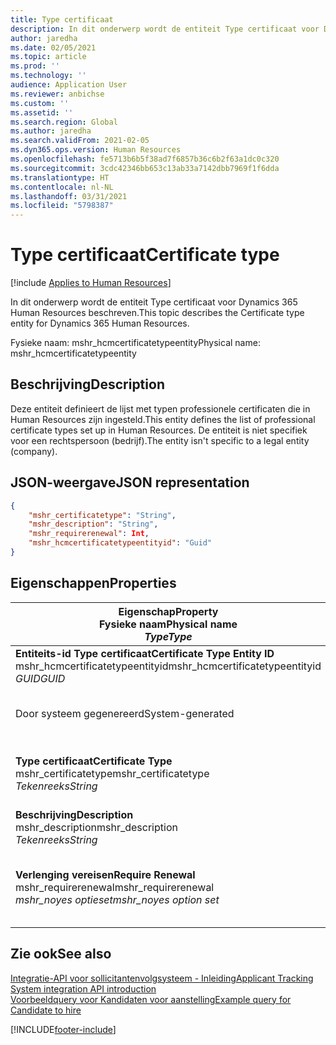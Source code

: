 ```yaml
---
title: Type certificaat
description: In dit onderwerp wordt de entiteit Type certificaat voor Dynamics 365 Human Resources beschreven.
author: jaredha
ms.date: 02/05/2021
ms.topic: article
ms.prod: ''
ms.technology: ''
audience: Application User
ms.reviewer: anbichse
ms.custom: ''
ms.assetid: ''
ms.search.region: Global
ms.author: jaredha
ms.search.validFrom: 2021-02-05
ms.dyn365.ops.version: Human Resources
ms.openlocfilehash: fe5713b6b5f38ad7f6857b36c6b2f63a1dc0c320
ms.sourcegitcommit: 3cdc42346bb653c13ab33a7142dbb7969f1f6dda
ms.translationtype: HT
ms.contentlocale: nl-NL
ms.lasthandoff: 03/31/2021
ms.locfileid: "5798387"
---
```

# <a name="certificate-type"></a><span data-ttu-id="59da6-103">Type certificaat</span><span class="sxs-lookup"><span data-stu-id="59da6-103">Certificate type</span></span>

[!include [Applies to Human Resources](../includes/applies-to-hr.md)]

<span data-ttu-id="59da6-104">In dit onderwerp wordt de entiteit Type certificaat voor Dynamics 365 Human Resources beschreven.</span><span class="sxs-lookup"><span data-stu-id="59da6-104">This topic describes the Certificate type entity for Dynamics 365 Human Resources.</span></span>

<span data-ttu-id="59da6-105">Fysieke naam: mshr_hcmcertificatetypeentity</span><span class="sxs-lookup"><span data-stu-id="59da6-105">Physical name: mshr_hcmcertificatetypeentity</span></span>

## <a name="description"></a><span data-ttu-id="59da6-106">Beschrijving</span><span class="sxs-lookup"><span data-stu-id="59da6-106">Description</span></span>

<span data-ttu-id="59da6-107">Deze entiteit definieert de lijst met typen professionele certificaten die in Human Resources zijn ingesteld.</span><span class="sxs-lookup"><span data-stu-id="59da6-107">This entity defines the list of professional certificate types set up in Human Resources.</span></span> <span data-ttu-id="59da6-108">De entiteit is niet specifiek voor een rechtspersoon (bedrijf).</span><span class="sxs-lookup"><span data-stu-id="59da6-108">The entity isn't specific to a legal entity (company).</span></span>

## <a name="json-representation"></a><span data-ttu-id="59da6-109">JSON-weergave</span><span class="sxs-lookup"><span data-stu-id="59da6-109">JSON representation</span></span>

```json
{
    "mshr_certificatetype": "String",
    "mshr_description": "String",
    "mshr_requirerenewal": Int,
    "mshr_hcmcertificatetypeentityid": "Guid"
}
```

## <a name="properties"></a><span data-ttu-id="59da6-110">Eigenschappen</span><span class="sxs-lookup"><span data-stu-id="59da6-110">Properties</span></span>

| <span data-ttu-id="59da6-111">Eigenschap</span><span class="sxs-lookup"><span data-stu-id="59da6-111">Property</span></span><br><span data-ttu-id="59da6-112">**Fysieke naam**</span><span class="sxs-lookup"><span data-stu-id="59da6-112">**Physical name**</span></span><br><span data-ttu-id="59da6-113">**_Type_**</span><span class="sxs-lookup"><span data-stu-id="59da6-113">**_Type_**</span></span> | <span data-ttu-id="59da6-114">Gebruiken</span><span class="sxs-lookup"><span data-stu-id="59da6-114">Use</span></span> | <span data-ttu-id="59da6-115">Beschrijving</span><span class="sxs-lookup"><span data-stu-id="59da6-115">Description</span></span> |
| --- | --- | --- |
| <span data-ttu-id="59da6-116">**Entiteits-id Type certificaat**</span><span class="sxs-lookup"><span data-stu-id="59da6-116">**Certificate Type Entity ID**</span></span><br><span data-ttu-id="59da6-117">mshr_hcmcertificatetypeentityid</span><span class="sxs-lookup"><span data-stu-id="59da6-117">mshr_hcmcertificatetypeentityid</span></span><br><span data-ttu-id="59da6-118">*GUID*</span><span class="sxs-lookup"><span data-stu-id="59da6-118">*GUID*</span></span> | <span data-ttu-id="59da6-119">Alleen-lezen</span><span class="sxs-lookup"><span data-stu-id="59da6-119">Read-only</span></span><br><span data-ttu-id="59da6-120">Vereist</span><span class="sxs-lookup"><span data-stu-id="59da6-120">Required</span></span> 
<span data-ttu-id="59da6-121">Door systeem gegenereerd</span><span class="sxs-lookup"><span data-stu-id="59da6-121">System-generated</span></span> | <span data-ttu-id="59da6-122">Unieke primaire id voor het certificaattype.</span><span class="sxs-lookup"><span data-stu-id="59da6-122">Unique primary identifier for the certificate type.</span></span> |
| <span data-ttu-id="59da6-123">**Type certificaat**</span><span class="sxs-lookup"><span data-stu-id="59da6-123">**Certificate Type**</span></span><br><span data-ttu-id="59da6-124">mshr_certificatetype</span><span class="sxs-lookup"><span data-stu-id="59da6-124">mshr_certificatetype</span></span><br><span data-ttu-id="59da6-125">*Tekenreeks*</span><span class="sxs-lookup"><span data-stu-id="59da6-125">*String*</span></span> | <span data-ttu-id="59da6-126">Lezen/schrijven</span><span class="sxs-lookup"><span data-stu-id="59da6-126">Read/write</span></span><br><span data-ttu-id="59da6-127">Vereist</span><span class="sxs-lookup"><span data-stu-id="59da6-127">Required</span></span> | <span data-ttu-id="59da6-128">Unieke door de gebruiker leesbare id voor het certificaattype.</span><span class="sxs-lookup"><span data-stu-id="59da6-128">Unique user-readable identifier for the certificate type.</span></span> |
| <span data-ttu-id="59da6-129">**Beschrijving**</span><span class="sxs-lookup"><span data-stu-id="59da6-129">**Description**</span></span><br><span data-ttu-id="59da6-130">mshr_description</span><span class="sxs-lookup"><span data-stu-id="59da6-130">mshr_description</span></span><br><span data-ttu-id="59da6-131">*Tekenreeks*</span><span class="sxs-lookup"><span data-stu-id="59da6-131">*String*</span></span> | <span data-ttu-id="59da6-132">Lezen/schrijven</span><span class="sxs-lookup"><span data-stu-id="59da6-132">Read/write</span></span><br><span data-ttu-id="59da6-133">Vereist</span><span class="sxs-lookup"><span data-stu-id="59da6-133">Required</span></span> | <span data-ttu-id="59da6-134">Omschrijving van het certificaattype.</span><span class="sxs-lookup"><span data-stu-id="59da6-134">Description of the certificate type.</span></span> |
| <span data-ttu-id="59da6-135">**Verlenging vereisen**</span><span class="sxs-lookup"><span data-stu-id="59da6-135">**Require Renewal**</span></span><br><span data-ttu-id="59da6-136">mshr_requirerenewal</span><span class="sxs-lookup"><span data-stu-id="59da6-136">mshr_requirerenewal</span></span><br><span data-ttu-id="59da6-137">*mshr_noyes optieset*</span><span class="sxs-lookup"><span data-stu-id="59da6-137">*mshr_noyes option set*</span></span> | <span data-ttu-id="59da6-138">Lezen/schrijven</span><span class="sxs-lookup"><span data-stu-id="59da6-138">Read/write</span></span><br><span data-ttu-id="59da6-139">Optioneel</span><span class="sxs-lookup"><span data-stu-id="59da6-139">Optional</span></span> | <span data-ttu-id="59da6-140">Geeft aan of verlenging is vereist voor het certificaat.</span><span class="sxs-lookup"><span data-stu-id="59da6-140">Indicates whether renewal is required for the certificate.</span></span> |

## <a name="see-also"></a><span data-ttu-id="59da6-141">Zie ook</span><span class="sxs-lookup"><span data-stu-id="59da6-141">See also</span></span>

[<span data-ttu-id="59da6-142">Integratie-API voor sollicitantenvolgsysteem - Inleiding</span><span class="sxs-lookup"><span data-stu-id="59da6-142">Applicant Tracking System integration API introduction</span></span>](hr-admin-integration-ats-api-introduction.md)<br>
[<span data-ttu-id="59da6-143">Voorbeeldquery voor Kandidaten voor aanstelling</span><span class="sxs-lookup"><span data-stu-id="59da6-143">Example query for Candidate to hire</span></span>](hr-admin-integration-ats-api-candidate-to-hire-example-query.md)



[!INCLUDE[footer-include](../includes/footer-banner.md)]